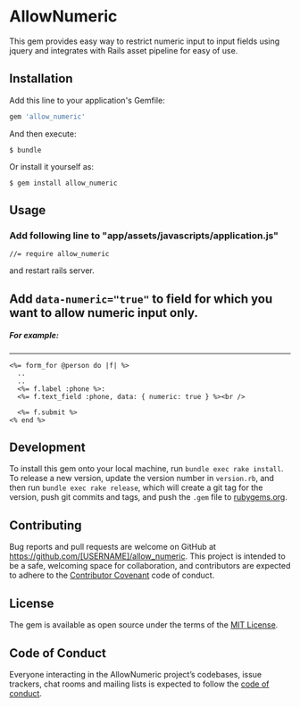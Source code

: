 # AllowNumeric

This gem provides easy way to restrict numeric input to input fields using jquery and integrates with Rails asset pipeline for easy of use.


## Installation

Add this line to your application's Gemfile:

```ruby
gem 'allow_numeric'
```

And then execute:

    $ bundle

Or install it yourself as:

    $ gem install allow_numeric

## Usage

### Add following line to "app/assets/javascripts/application.js"
```
//= require allow_numeric
```
and restart rails server.

## Add ```data-numeric="true"``` to field for which you want to allow numeric input only.

##### For example:

---
```
<%= form_for @person do |f| %>
  ..
  ..
  <%= f.label :phone %>:
  <%= f.text_field :phone, data: { numeric: true } %><br />

  <%= f.submit %>
<% end %>
```

## Development

To install this gem onto your local machine, run `bundle exec rake install`. To release a new version, update the version number in `version.rb`, and then run `bundle exec rake release`, which will create a git tag for the version, push git commits and tags, and push the `.gem` file to [rubygems.org](https://rubygems.org).

## Contributing

Bug reports and pull requests are welcome on GitHub at https://github.com/[USERNAME]/allow_numeric. This project is intended to be a safe, welcoming space for collaboration, and contributors are expected to adhere to the [Contributor Covenant](http://contributor-covenant.org) code of conduct.

## License

The gem is available as open source under the terms of the [MIT License](https://opensource.org/licenses/MIT).

## Code of Conduct

Everyone interacting in the AllowNumeric project’s codebases, issue trackers, chat rooms and mailing lists is expected to follow the [code of conduct](https://github.com/[USERNAME]/allow_numeric/blob/master/CODE_OF_CONDUCT.md).
